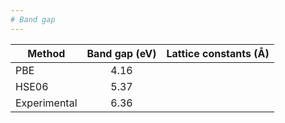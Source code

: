 ```yaml
---
# Band gap
---
```


| Method        | Band gap (eV) | Lattice constants (Å) |
| ------------- |:-------------:|:---------------------:|
| PBE           | 4.16          |                   |
| HSE06         | 5.37          |                   | 
| Experimental  | 6.36          |                   |
